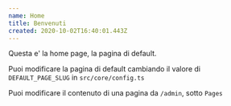 ```yaml
---
name: Home
title: Benvenuti
created: 2020-10-02T16:40:01.443Z
---
```


Questa e' la home page, la pagina di default.

Puoi modificare la pagina di default cambiando il valore di `DEFAULT_PAGE_SLUG` in `src/core/config.ts`

Puoi modificare il contenuto di una pagina da `/admin`, sotto `Pages`
